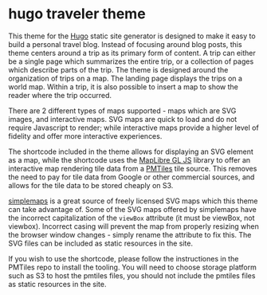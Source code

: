 # hugo traveler theme

This theme for the [Hugo](https://gohugo.io/) static site generator is designed to make it easy to build a personal travel blog. Instead of focusing around blog posts, this theme centers around a trip as its primary form of content. A trip can either be a single page which summarizes the entire trip, or a collection of pages which describe parts of the trip. The theme is designed around the organization of trips on a map. The landing page displays the trips on a world map. Within a trip, it is also possible to insert a map to show the reader where the trip occurred.

There are 2 different types of maps supported - maps which are SVG images, and interactive maps. SVG maps are quick to load and do not require Javascript to render; while interactive maps provide a higher level of fidelity and offer more interactive experiences.

The <svgmap> shortcode included in the theme allows for displaying an SVG element as a map, while the <map> shortcode uses the [MapLibre GL JS](https://maplibre.org/maplibre-gl-js/docs/) library to offer an interactive map rendering tile data from a [PMTiles](https://github.com/protomaps/PMTiles) tile source. This removes the need to pay for tile data from Google or other commercial sources, and allows for the tile data to be stored cheaply on S3.

[simplemaps](https://simplemaps.com/) is a great source of freely licensed SVG maps which this theme can take advantage of. Some of the SVG maps offered by simplemaps have the incorrect capitalization of the `viewBox` attribute (it must be viewBox, not viewbox). Incorrect casing will prevent the map from properly resizing when the browser window changes - simply rename the attribute to fix this. The SVG files can be included as static resources in the site.

If you wish to use the <map> shortcode, please follow the instructiones in the PMTiles repo to install the tooling. You will need to choose storage platform such as S3 to host the pmtiles files, you should not include the pmtiles files as static resources in the site.